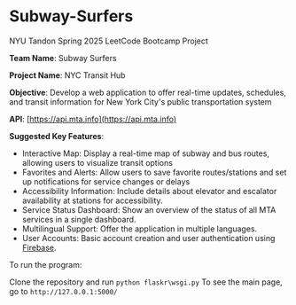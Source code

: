 # Subway-Surfers
NYU Tandon Spring 2025 LeetCode Bootcamp Project

**Team Name**: Subway Surfers

**Project Name**: NYC Transit Hub

**Objective**: Develop a web application to offer real-time updates, schedules, and transit information for New York City's public transportation system

**API**: [https://api.mta.info](https://api.mta.info)

**Suggested Key Features**:

- Interactive Map: Display a real-time map of subway and bus routes, allowing users to visualize transit options
- Favorites and Alerts: Allow users to save favorite routes/stations and set up notifications for service changes or delays
- Accessibility Information: Include details about elevator and escalator availability at stations for accessibility.
- Service Status Dashboard: Show an overview of the status of all MTA services in a single dashboard.
- Multilingual Support: Offer the application in multiple languages.
- User Accounts: Basic account creation and user authentication using [Firebase](https://firebase.google.com/docs/auth/web/start).


To run the program:

Clone the repository and run `python flaskr\wsgi.py`
To see the main page, go to `http://127.0.0.1:5000/`